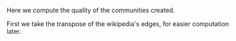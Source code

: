 Here we compute the quality of the communities created.

First we take the transpose of the wikipedia's edges, for easier computation later.


